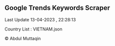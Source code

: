 

## Google Trends Keywords Scraper 
 
Last Update 13-04-2023 , 22:28:13

Country List :
VIETNAM.json



© Abdul Muttaqin 
